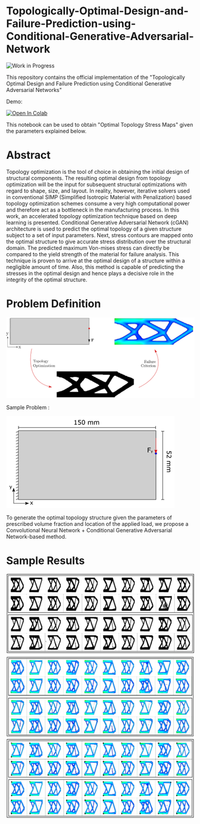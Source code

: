 # Topologically-Optimal-Design-and-Failure-Prediction-using-Conditional-Generative-Adversarial-Network

![Work in Progress](https://img.shields.io/badge/Work-In--Progress-purple.svg?longCache=true&style=popout-square)

This repository contains the official implementation of the "Topologically Optimal Design and Failure Prediction using Conditional Generative Adversarial Networks"

Demo:

[![Open In Colab](https://colab.research.google.com/assets/colab-badge.svg)](https://colab.research.google.com/github/udithhaputhanthri/Topological-Optimal-Design-and-Failure-Prediction-using-Conditional-Generative-Adversarial-Networks/blob/master/TopOpt_demo.ipynb)

This notebook can be used to obtain "Optimal Topology Stress Maps" given the parameters explained below.

# Abstract

Topology optimization is the tool of choice in obtaining the initial design of structural components. The resulting optimal design from topology optimization will be the input for subsequent structural optimizations with regard to shape, size, and layout. In reality, however, iterative solvers used in conventional SIMP (Simplified Isotropic Material with Penalization) based topology optimization schemes consume a very high computational power and therefore act as a bottleneck in the manufacturing process. In this work, an accelerated topology optimization technique based on deep learning is presented. Conditional Generative Adversarial Network (cGAN) architecture is used to predict the optimal topology of a given structure subject to a set of input parameters. Next, stress contours are mapped onto the optimal structure to give accurate stress distribution over the structural domain. The predicted maximum Von-mises stress can directly be compared to the yield strength of the material for failure analysis. This technique is proven to arrive at the optimal design of a structure within a negligible amount of time. Also, this method is capable of predicting the stresses in the optimal design and hence plays a decisive role in the integrity of the optimal structure.

# Problem Definition

![Problem Definition](results/problem_definition.png)

Sample Problem : 

![Dimentions of sample ](results/sample_problem.png)

To generate the optimal topology structure given the parameters of prescribed volume fraction and location of the applied load, we propose a Convolutional Neural Network + Conditional Generative Adversarial Network-based method.

# Sample Results

![Problem Definition](results/blackandwhite.png)
![Dimentions of sample ](results/topopt.png)
![Dimentions of sample ](results/maxstress.png)

